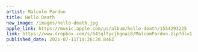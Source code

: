 ```yaml
---
artist: Malcolm Pardon
title: Hello Death
new_image: /images/hello-death.jpg
apple_link: https://music.apple.com/us/album/hello-death/1554293225
link: https://www.dropbox.com/s/64tqltycjbgnai8/MalcomPardon.zip?dl=1
published_date: 2021-07-11T19:26:28.846Z
---
```

